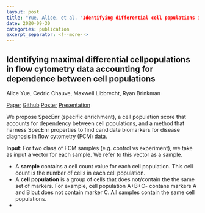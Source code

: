 ```yaml
---
layout: post
title: "Yue, Alice, et al. "Identifying differential cell populations in flow cytometry data accounting for marker frequency." BioRxiv (2019): 837765."
date: 2020-09-30
categories: publication
excerpt_separator: <!--more-->
---
```


## Identifying maximal differential cellpopulations in flow cytometry data accounting for dependence between cell populations

Alice Yue, Cedric Chauve, Maxwell Libbrecht, Ryan Brinkman

[Paper](#) [Github](#) [Poster](#) [Presentation](#)

<!--more-->

We propose SpecEnr (specific enrichment), a cell population score that accounts for dependency between cell populations, and a method that harness SpecEnr properties to find candidate biomarkers for disease diagnosis in flow cytometry (FCM) data.

**Input**: For two class of FCM samples (e.g. control vs experiment), we take as input a vector for each sample. We refer to this vector as a sample. 
- A **sample** contains a cell count value for each cell population. This cell count is the number of cells in each cell population. 
- A **cell population** is a group of cells that does not/contain the the same set of markers. For example, cell population A+B+C- contans markers A and B but does not contain marker C. All samples contain the same cell populations.
- 
